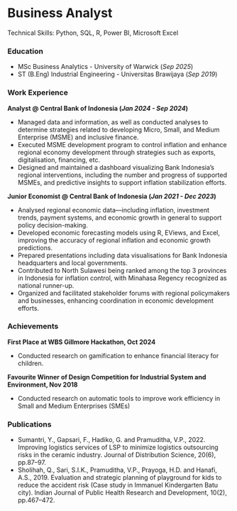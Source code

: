 # Business Analyst
Technical Skills: Python, SQL, R, Power BI, Microsoft Excel


### Education
- MSc Business Analytics - University of Warwick (_Sep 2025_)
- ST (B.Eng) Industrial Engineering - Universitas Brawijaya (_Sep 2019_)


### Work Experience
**Analyst @ Central Bank of Indonesia (_Jan 2024 - Sep 2024_)**
- Managed data and information, as well as conducted analyses to determine strategies related to developing Micro, Small, and Medium Enterprise (MSME) and inclusive finance.
- Executed MSME development program to control inflation and enhance regional economy development through strategies such as exports, digitalisation, financing, etc.
- Designed and maintained a dashboard visualizing Bank Indonesia’s regional interventions, including the number and progress of supported MSMEs, and predictive insights to support inflation stabilization efforts.

**Junior Economist @ Central Bank of Indonesia (_Jan 2021 - Dec 2023_)**
- Analysed regional economic data—including inflation, investment trends, payment systems, and economic growth in general to support policy decision-making.
- Developed economic forecasting models using R, EViews, and Excel, improving the accuracy of regional inflation and economic growth predictions.
- Prepared presentations including data visualisations for Bank Indonesia headquarters and local governments.
- Contributed to North Sulawesi being ranked among the top 3 provinces in Indonesia for inflation control, with Minahasa Regency recognized as national runner-up.
- Organized and facilitated stakeholder forums with regional policymakers and businesses, enhancing coordination in economic development efforts.


### Achievements
**First Place at WBS Gillmore Hackathon, Oct 2024**	 
-	Conducted research on gamification to enhance financial literacy for children.

**Favourite Winner of Design Competition for Industrial System and Environment, Nov 2018**	 
-	Conducted research on automatic tools to improve work efficiency in Small and Medium Enterprises (SMEs)


### Publications
- Sumantri, Y., Gapsari, F., Hadiko, G. and Pramuditha, V.P., 2022. Improving logistics services of LSP to minimize logistics outsourcing risks in the ceramic industry. Journal of Distribution Science, 20(6), pp.87–97.
- Sholihah, Q., Sari, S.I.K., Pramuditha, V.P., Prayoga, H.D. and Hanafi, A.S., 2019. Evaluation and strategic planning of playground for kids to reduce the accident risk (Case study in Immanuel Kindergarten Batu city). Indian Journal of Public Health Research and Development, 10(2), pp.467–472.
